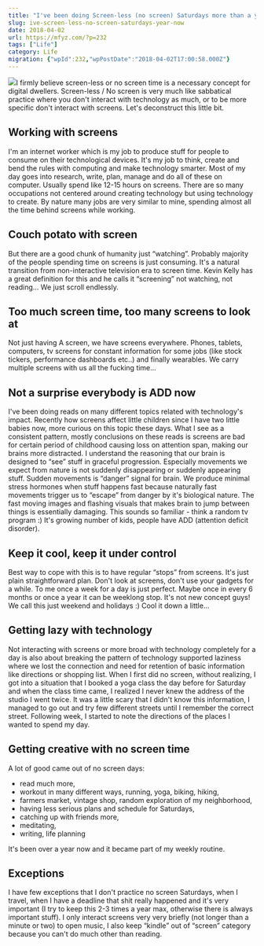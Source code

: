 ```yaml
---
title: "I've been doing Screen-less (no screen) Saturdays more than a year now"
slug: ive-screen-less-no-screen-saturdays-year-now
date: 2018-04-02
url: https://mfyz.com/?p=232
tags: ["Life"]
category: Life
migration: {"wpId":232,"wpPostDate":"2018-04-02T17:00:58.000Z"}
---
```


![](/images/archive/en/2020/05/no_screens_classic_round_sticker-r8b6167129588449f969019c8c377d9ae_v9waf_8byvr_324-300x300_dokxat.jpg?resize=150%2C150&ssl=1&cld_params=h_300,w_300,x_0,y_0/h_150,w_150)I firmly believe screen-less or no screen time is a necessary concept for digital dwellers. Screen-less / No screen is very much like sabbatical practice where you don't interact with technology as much, or to be more specific don't interact with screens. Let's deconstruct this little bit.

## Working with screens

I'm an internet worker which is my job to produce stuff for people to consume on their technological devices. It's my job to think, create and bend the rules with computing and make technology smarter. Most of my day goes into research, write, plan, manage and do all of these on computer. Usually spend like 12-15 hours on screens. There are so many occupations not centered around creating technology but using technology to create. By nature many jobs are very similar to mine, spending almost all the time behind screens while working.

## Couch potato with screen

But there are a good chunk of humanity just “watching”. Probably majority of the people spending time on screens is just consuming. It's a natural transition from non-interactive television era to screen time. Kevin Kelly has a great definition for this and he calls it “screening” not watching, not reading... We just scroll endlessly.

## Too much screen time, too many screens to look at

Not just having A screen, we have screens everywhere. Phones, tablets, computers, tv screens for constant information for some jobs (like stock tickers, performance dashboards etc..) and finally wearables. We carry multiple screens with us all the fucking time...

## Not a surprise everybody is ADD now

I've been doing reads on many different topics related with technology's impact. Recently how screens affect little children since I have two little babies now, more curious on this topic these days. What I see as a consistent pattern, mostly conclusions on these reads is screens are bad for certain period of childhood causing loss on attention span, making our brains more distracted. I understand the reasoning that our brain is designed to “see” stuff in graceful progression. Especially movements we expect from nature is not suddenly disappearing or suddenly appearing stuff. Sudden movements is “danger” signal for brain. We produce minimal stress hormones when stuff happens fast because naturally fast movements trigger us to “escape” from danger by it's biological nature. The fast moving images and flashing visuals that makes brain to jump between things is essentially damaging. This sounds so familiar - think a random tv program :) It's growing number of kids, people have ADD (attention deficit disorder).

## Keep it cool, keep it under control

Best way to cope with this is to have regular “stops” from screens. It's just plain straightforward plan. Don't look at screens, don't use your gadgets for a while. To me once a week for a day is just perfect. Maybe once in every 6 months or once a year it can be weeklong stop. It's not new concept guys! We call this just weekend and holidays :) Cool it down a little...

## Getting lazy with technology

Not interacting with screens or more broad with technology completely for a day is also about breaking the pattern of technology supported laziness where we lost the connection and need for retention of basic information like directions or shopping list. When I first did no screen, without realizing, I got into a situation that I booked a yoga class the day before for Saturday and when the class time came, I realized I never knew the address of the studio I went twice. It was a little scary that I didn't know this information, I managed to go out and try few different streets until I remember the correct street. Following week, I started to note the directions of the places I wanted to spend my day.

## Getting creative with no screen time

A lot of good came out of no screen days:

*   read much more,
*   workout in many different ways, running, yoga, biking, hiking,
*   farmers market, vintage shop, random exploration of my neighborhood,
*   having less serious plans and schedule for Saturdays,
*   catching up with friends more,
*   meditating,
*   writing, life planning

It's been over a year now and it became part of my weekly routine.

## Exceptions

I have few exceptions that I don't practice no screen Saturdays, when I travel, when I have a deadline that shit really happened and it's very important (I try to keep this 2-3 times a year max, otherwise there is always important stuff). I only interact screens very very briefly (not longer than a minute or two) to open music, I also keep “kindle” out of “screen” category because you can't do much other than reading.